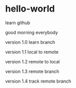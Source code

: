 # hello-world
learn github



good morning everybody


version 1.0
learn branch

version 1.1
local to remote

version 1.2
remote to local

version 1.3
remote branch

version 1.4
track remote branch





